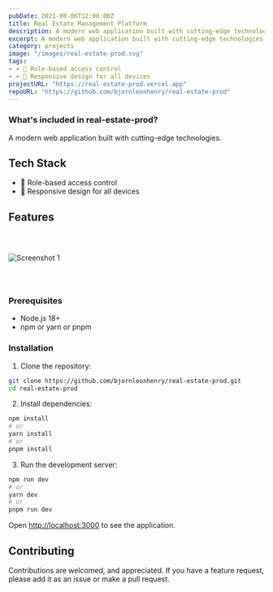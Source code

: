 ```yaml
---
pubDate: 2021-08-06T12:00:00Z
title: Real Estate Management Platform
description: A modern web application built with cutting-edge technologies.
excerpt: A modern web application built with cutting-edge technologies.
category: projects
image: "/images/real-estate-prod.svg"
tags:
- - 🔐 Role-based access control
- - 📱 Responsive design for all devices
projectURL: "https://real-estate-prod.vercel.app"
repoURL: "https://github.com/bjornleonhenry/real-estate-prod"
---
```


### What's included in real-estate-prod?

A modern web application built with cutting-edge technologies.

## Tech Stack

- 🔐 Role-based access control
- 📱 Responsive design for all devices

## Features

### &nbsp;

![Screenshot 1](/images/real-estate-prod-1.webp)

### &nbsp;

### Prerequisites

- Node.js 18+
- npm or yarn or pnpm

### Installation

1. Clone the repository:
```bash
git clone https://github.com/bjornleonhenry/real-estate-prod.git
cd real-estate-prod
```

2. Install dependencies:
```bash
npm install
# or
yarn install
# or
pnpm install
```

3. Run the development server:
```bash
npm run dev
# or
yarn dev
# or
pnpm run dev
```

Open [http://localhost:3000](http://localhost:3000) to see the application.

## Contributing

Contributions are welcomed, and appreciated. If you have a feature request, please add it as an issue or make a pull request.
